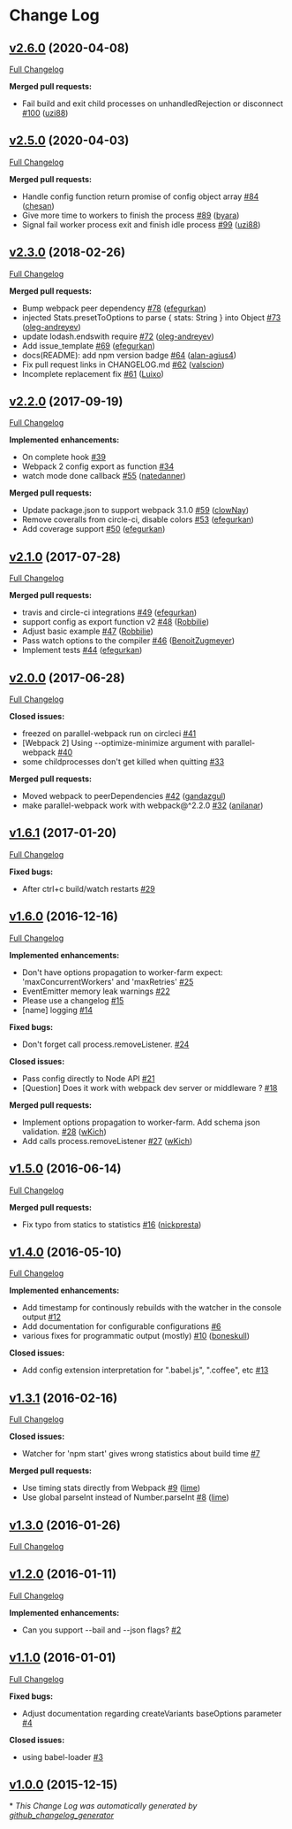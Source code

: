 # Change Log

## [v2.6.0](https://github.com/trivago/parallel-webpack/tree/v2.6.0) (2020-04-08)

[Full Changelog](https://github.com/trivago/parallel-webpack/compare/v2.5.0...v2.6.0)

**Merged pull requests:**

-   Fail build and exit child processes on unhandledRejection or disconnect [\#100](https://github.com/trivago/parallel-webpack/pull/100) ([uzi88](https://github.com/uzi88))

## [v2.5.0](https://github.com/trivago/parallel-webpack/tree/v2.5.0) (2020-04-03)

[Full Changelog](https://github.com/trivago/parallel-webpack/compare/v2.3.0...v2.5.0)

**Merged pull requests:**

-   Handle config function return promise of config object array [\#84](https://github.com/trivago/parallel-webpack/pull/84) ([chesan](https://github.com/chesan))
-   Give more time to workers to finish the process [\#89](https://github.com/trivago/parallel-webpack/pull/89) ([byara](https://github.com/byara))
-   Signal fail worker process exit and finish idle process [\#99](https://github.com/trivago/parallel-webpack/pull/99) ([uzi88](https://github.com/uzi88))

## [v2.3.0](https://github.com/trivago/parallel-webpack/tree/v2.3.0) (2018-02-26)

[Full Changelog](https://github.com/trivago/parallel-webpack/compare/v2.2.0...v2.3.0)

**Merged pull requests:**

-   Bump webpack peer dependency [\#78](https://github.com/trivago/parallel-webpack/pull/78) ([efegurkan](https://github.com/efegurkan))
-   injected Stats.presetToOptions to parse { stats: String } into Object [\#73](https://github.com/trivago/parallel-webpack/pull/73) ([oleg-andreyev](https://github.com/oleg-andreyev))
-   update lodash.endswith require [\#72](https://github.com/trivago/parallel-webpack/pull/72) ([oleg-andreyev](https://github.com/oleg-andreyev))
-   Add issue_template [\#69](https://github.com/trivago/parallel-webpack/pull/69) ([efegurkan](https://github.com/efegurkan))
-   docs\(README\): add npm version badge [\#64](https://github.com/trivago/parallel-webpack/pull/64) ([alan-agius4](https://github.com/alan-agius4))
-   Fix pull request links in CHANGELOG.md [\#62](https://github.com/trivago/parallel-webpack/pull/62) ([valscion](https://github.com/valscion))
-   Incomplete replacement fix [\#61](https://github.com/trivago/parallel-webpack/pull/61) ([Luixo](https://github.com/Luixo))

## [v2.2.0](https://github.com/trivago/parallel-webpack/tree/v2.2.0) (2017-09-19)

[Full Changelog](https://github.com/trivago/parallel-webpack/compare/v2.1.0...v2.2.0)

**Implemented enhancements:**

-   On complete hook [\#39](https://github.com/trivago/parallel-webpack/issues/39)
-   Webpack 2 config export as function [\#34](https://github.com/trivago/parallel-webpack/issues/34)
-   watch mode done callback [\#55](https://github.com/trivago/parallel-webpack/pull/55) ([natedanner](https://github.com/natedanner))

**Merged pull requests:**

-   Update package.json to support webpack 3.1.0 [\#59](https://github.com/trivago/parallel-webpack/pull/59) ([clowNay](https://github.com/clowNay))
-   Remove coveralls from circle-ci, disable colors [\#53](https://github.com/trivago/parallel-webpack/pull/53) ([efegurkan](https://github.com/efegurkan))
-   Add coverage support [\#50](https://github.com/trivago/parallel-webpack/pull/50) ([efegurkan](https://github.com/efegurkan))

## [v2.1.0](https://github.com/trivago/parallel-webpack/tree/v2.1.0) (2017-07-28)

[Full Changelog](https://github.com/trivago/parallel-webpack/compare/v2.0.0...v2.1.0)

**Merged pull requests:**

-   travis and circle-ci integrations [\#49](https://github.com/trivago/parallel-webpack/pull/49) ([efegurkan](https://github.com/efegurkan))
-   support config as export function v2 [\#48](https://github.com/trivago/parallel-webpack/pull/48) ([Robbilie](https://github.com/Robbilie))
-   Adjust basic example [\#47](https://github.com/trivago/parallel-webpack/pull/47) ([Robbilie](https://github.com/Robbilie))
-   Pass watch options to the compiler [\#46](https://github.com/trivago/parallel-webpack/pull/46) ([BenoitZugmeyer](https://github.com/BenoitZugmeyer))
-   Implement tests [\#44](https://github.com/trivago/parallel-webpack/pull/44) ([efegurkan](https://github.com/efegurkan))

## [v2.0.0](https://github.com/trivago/parallel-webpack/tree/v2.0.0) (2017-06-28)

[Full Changelog](https://github.com/trivago/parallel-webpack/compare/v1.6.1...v2.0.0)

**Closed issues:**

-   freezed on parallel-webpack run on circleci [\#41](https://github.com/trivago/parallel-webpack/issues/41)
-   \[Webpack 2\] Using --optimize-minimize argument with parallel-webpack [\#40](https://github.com/trivago/parallel-webpack/issues/40)
-   some childprocesses don't get killed when quitting [\#33](https://github.com/trivago/parallel-webpack/issues/33)

**Merged pull requests:**

-   Moved webpack to peerDependencies [\#42](https://github.com/trivago/parallel-webpack/pull/42) ([gandazgul](https://github.com/gandazgul))
-   make parallel-webpack work with webpack@^2.2.0 [\#32](https://github.com/trivago/parallel-webpack/pull/32) ([anilanar](https://github.com/anilanar))

## [v1.6.1](https://github.com/trivago/parallel-webpack/tree/v1.6.1) (2017-01-20)

[Full Changelog](https://github.com/trivago/parallel-webpack/compare/v1.6.0...v1.6.1)

**Fixed bugs:**

-   After ctrl+c build/watch restarts [\#29](https://github.com/trivago/parallel-webpack/issues/29)

## [v1.6.0](https://github.com/trivago/parallel-webpack/tree/v1.6.0) (2016-12-16)

[Full Changelog](https://github.com/trivago/parallel-webpack/compare/v1.5.0...v1.6.0)

**Implemented enhancements:**

-   Don't have options propagation to worker-farm expect: 'maxConcurrentWorkers' and 'maxRetries' [\#25](https://github.com/trivago/parallel-webpack/issues/25)
-   EventEmitter memory leak warnings [\#22](https://github.com/trivago/parallel-webpack/issues/22)
-   Please use a changelog [\#15](https://github.com/trivago/parallel-webpack/issues/15)
-   \[name\] logging [\#14](https://github.com/trivago/parallel-webpack/issues/14)

**Fixed bugs:**

-   Don't forget call process.removeListener. [\#24](https://github.com/trivago/parallel-webpack/issues/24)

**Closed issues:**

-   Pass config directly to Node API [\#21](https://github.com/trivago/parallel-webpack/issues/21)
-   \[Question\] Does it work with webpack dev server or middleware ? [\#18](https://github.com/trivago/parallel-webpack/issues/18)

**Merged pull requests:**

-   Implement options propagation to worker-farm. Add schema json validation. [\#28](https://github.com/trivago/parallel-webpack/pull/28) ([wKich](https://github.com/wKich))
-   Add calls process.removeListener [\#27](https://github.com/trivago/parallel-webpack/pull/27) ([wKich](https://github.com/wKich))

## [v1.5.0](https://github.com/trivago/parallel-webpack/tree/v1.5.0) (2016-06-14)

[Full Changelog](https://github.com/trivago/parallel-webpack/compare/v1.4.0...v1.5.0)

**Merged pull requests:**

-   Fix typo from statics to statistics [\#16](https://github.com/trivago/parallel-webpack/pull/16) ([nickpresta](https://github.com/nickpresta))

## [v1.4.0](https://github.com/trivago/parallel-webpack/tree/v1.4.0) (2016-05-10)

[Full Changelog](https://github.com/trivago/parallel-webpack/compare/v1.3.1...v1.4.0)

**Implemented enhancements:**

-   Add timestamp for continously rebuilds with the watcher in the console output [\#12](https://github.com/trivago/parallel-webpack/issues/12)
-   Add documentation for configurable configurations [\#6](https://github.com/trivago/parallel-webpack/issues/6)
-   various fixes for programmatic output \(mostly\) [\#10](https://github.com/trivago/parallel-webpack/pull/10) ([boneskull](https://github.com/boneskull))

**Closed issues:**

-   Add config extension interpretation for ".babel.js", ".coffee", etc [\#13](https://github.com/trivago/parallel-webpack/issues/13)

## [v1.3.1](https://github.com/trivago/parallel-webpack/tree/v1.3.1) (2016-02-16)

[Full Changelog](https://github.com/trivago/parallel-webpack/compare/v1.3.0...v1.3.1)

**Closed issues:**

-   Watcher for 'npm start' gives wrong statistics about build time [\#7](https://github.com/trivago/parallel-webpack/issues/7)

**Merged pull requests:**

-   Use timing stats directly from Webpack [\#9](https://github.com/trivago/parallel-webpack/pull/9) ([lime](https://github.com/lime))
-   Use global parseInt instead of Number.parseInt [\#8](https://github.com/trivago/parallel-webpack/pull/8) ([lime](https://github.com/lime))

## [v1.3.0](https://github.com/trivago/parallel-webpack/tree/v1.3.0) (2016-01-26)

[Full Changelog](https://github.com/trivago/parallel-webpack/compare/v1.2.0...v1.3.0)

## [v1.2.0](https://github.com/trivago/parallel-webpack/tree/v1.2.0) (2016-01-11)

[Full Changelog](https://github.com/trivago/parallel-webpack/compare/v1.1.0...v1.2.0)

**Implemented enhancements:**

-   Can you support --bail and --json flags? [\#2](https://github.com/trivago/parallel-webpack/issues/2)

## [v1.1.0](https://github.com/trivago/parallel-webpack/tree/v1.1.0) (2016-01-01)

[Full Changelog](https://github.com/trivago/parallel-webpack/compare/v1.0.0...v1.1.0)

**Fixed bugs:**

-   Adjust documentation regarding createVariants baseOptions parameter [\#4](https://github.com/trivago/parallel-webpack/issues/4)

**Closed issues:**

-   using babel-loader [\#3](https://github.com/trivago/parallel-webpack/issues/3)

## [v1.0.0](https://github.com/trivago/parallel-webpack/tree/v1.0.0) (2015-12-15)

\* _This Change Log was automatically generated by [github_changelog_generator](https://github.com/skywinder/Github-Changelog-Generator)_
